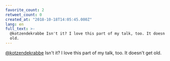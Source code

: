 ```yaml
---
favorite_count: 2
retweet_count: 0
created_at: "2018-10-18T14:05:45.000Z"
lang: en
full_text: >-
  @kotzendekrabbe Isn't it? I love this part of my talk, too. It doesn't get
  old.
---
```


[@kotzendekrabbe](https://twitter.com/kotzendekrabbe) Isn't it? I love this part
of my talk, too. It doesn't get old.
